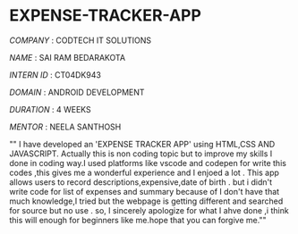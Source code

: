 # EXPENSE-TRACKER-APP

*COMPANY* : CODTECH IT SOLUTIONS

*NAME* : SAI RAM BEDARAKOTA

*INTERN ID* : CT04DK943

*DOMAIN* : ANDROID DEVELOPMENT 

*DURATION* : 4 WEEKS
 
*MENTOR* : NEELA SANTHOSH

"" I have developed an 'EXPENSE TRACKER APP' using HTML,CSS AND JAVASCRIPT. Actually this is non coding topic but to improve my skills I done in coding way.I used platforms like vscode and codepen for write this codes ,this gives me a wonderful experience and I enjoed a lot . This app allows users to record descriptions,expensive,date of birth .
but i didn't write code for list of expenses and summary because of I don't have that much knowledge,I tried but the webpage is getting different and searched for source but no use . so, I sincerely apologize for what I ahve done ,i think this will enough for beginners like me.hope that you can forgive me.""
